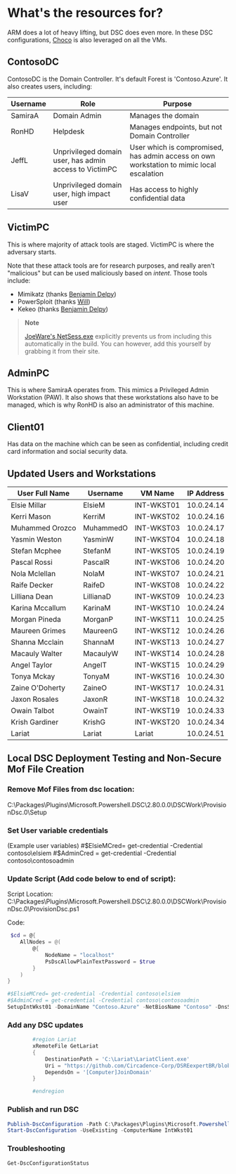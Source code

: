 # What's the resources for?

ARM does a lot of heavy lifting, but DSC does even more.  In these DSC configurations, [Choco](https://chocolatey.org/) is also leveraged on all the VMs.

## ContosoDC

ContosoDC is the Domain Controller.  It's default Forest is 'Contoso.Azure'.  It also creates users, including:

| Username | Role | Purpose |
|----------|------|---------|
| SamiraA  | Domain Admin | Manages the domain |
| RonHD    | Helpdesk | Manages endpoints, but not Domain Controller |
| JeffL    | Unprivileged domain user, has admin access to VictimPC | User which is compromised, has admin access on own workstation to mimic local escalation |
| LisaV    | Unprivileged domain user, high impact user | Has access to highly confidential data | 

## VictimPC

This is where majority of attack tools are staged. VictimPC is where the adversary starts.

Note that these attack tools are for research purposes, and really aren't "malicious" but can be used maliciously based on *intent*.  Those tools include:
* Mimikatz (thanks [Benjamin Delpy](https://twitter.com/gentilkiwi]))
* PowerSploit (thanks [Will](https://twitter.com/HarmJ0y))
* Kekeo (thanks [Benjamin Delpy](https://twitter.com/gentilkiwi))

>**Note**
>
>[JoeWare's NetSess.exe](http://www.joeware.net/freetools/tools/netsess/index.htm) explicitly prevents us from including this automatically in the build.  You can however, add this yourself by grabbing it from their site.

## AdminPC

This is where SamiraA operates from.  This mimics a Privileged Admin Workstation (PAW).  It also shows that these workstations also have to be managed, which is why RonHD is also an administrator of this machine.

## Client01

Has data on the machine which can be seen as confidential, including credit card information and social security data.

## Updated Users and Workstations
User Full Name | Username | VM Name | IP Address |
| ------------ | -------- | ------- | ---------- |
Elsie Millar | ElsieM | INT-WKST01 | 10.0.24.14
Kerri Mason | KerriM | INT-WKST02 | 10.0.24.16
Muhammed Orozco | MuhammedO | INT-WKST03 | 10.0.24.17
Yasmin Weston | YasminW | INT-WKST04 | 10.0.24.18
Stefan Mcphee | StefanM | INT-WKST05 | 10.0.24.19
Pascal Rossi | PascalR | INT-WKST06 | 10.0.24.20
Nola Mclellan | NolaM | INT-WKST07 | 10.0.24.21
Raife Decker | RaifeD | INT-WKST08 | 10.0.24.22
Lilliana Dean | LillianaD | INT-WKST09 | 10.0.24.23
Karina Mccallum | KarinaM | INT-WKST10 | 10.0.24.24
Morgan Pineda | MorganP | INT-WKST11 | 10.0.24.25
Maureen Grimes | MaureenG | INT-WKST12 | 10.0.24.26
Shanna Mcclain | ShannaM | INT-WKST13 | 10.0.24.27
Macauly Walter | MacaulyW | INT-WKST14 | 10.0.24.28
Angel Taylor | AngelT | INT-WKST15 | 10.0.24.29
Tonya Mckay | TonyaM | INT-WKST16 | 10.0.24.30
Zaine O'Doherty | ZaineO | INT-WKST17 | 10.0.24.31
Jaxon Rosales | JaxonR | INT-WKST18 | 10.0.24.32
Owain Talbot | OwainT | INT-WKST19 | 10.0.24.33
Krish Gardiner | KrishG | INT-WKST20 | 10.0.24.34
Lariat | Lariat | Lariat | 10.0.24.51

## Local DSC Deployment Testing and Non-Secure Mof File Creation

### Remove Mof Files from dsc location: 

C:\Packages\Plugins\Microsoft.Powershell.DSC\2.80.0.0\DSCWork\Provision<Virtual Machine Name>Dsc.0\Setup<Virtual Machine Name>

### Set User variable credentials
(Example user variables)
#$ElsieMCred= get-credential -Credential contoso\elsiem
#$AdminCred = get-credential -Credential contoso\contosoadmin

### Update Script (Add code below to end of script): 
Script Location: 
C:\Packages\Plugins\Microsoft.Powershell.DSC\2.80.0.0\DSCWork\Provision<Virtual Machine Name>Dsc.0\Provision<Virtual Machine Name>Dsc.ps1

Code:
```powershell
 $cd = @{
    AllNodes = @(   
        @{
            NodeName = "localhost"
            PsDscAllowPlainTextPassword = $true
        }
    )
}

#$ElsieMCred= get-credential -Credential contoso\elsiem
#$AdminCred = get-credential -Credential contoso\contosoadmin
SetupIntWkst01 -DomainName "Contoso.Azure" -NetBiosName "Contoso" -DnsServer "10.0.24.4" -ElsieMCred $ElsieMCred -AdminCred $AdminCred -Branch "master" -ConfigurationData $cd
```

### Add any DSC updates

```powershell
        #region Lariat
        xRemoteFile GetLariat
        {
            DestinationPath = 'C:\Lariat\LariatClient.exe'
            Uri = "https://github.com/Circadence-Corp/DSREexpertBR/blob/$Branch/Downloads/Lariat/Lariat-9.7.1.0-install.exe?raw=true"
            DependsOn = '[Computer]JoinDomain'
        }

        #endregion
```
		
		
### Publish and run DSC

```powershell
Publish-DscConfiguration -Path C:\Packages\Plugins\Microsoft.Powershell.DSC\2.80.0.0\DSCWork\ProvisionIntWkst01Dsc.0\SetupIntWkst01
Start-DscConfiguration -UseExisting -ComputerName IntWkst01
```

### Troubleshooting
```powershell
Get-DscConfigurationStatus
```